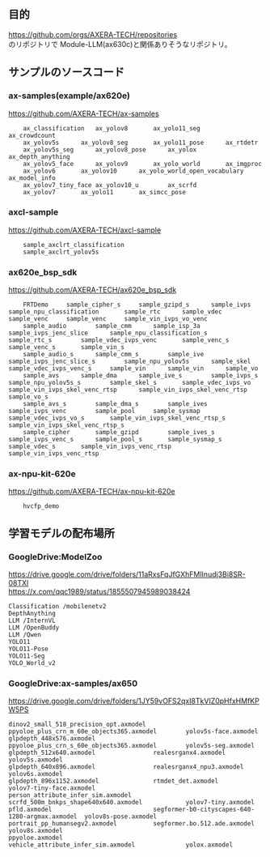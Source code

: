 ## 目的

https://github.com/orgs/AXERA-TECH/repositories  
のリポジトリで Module-LLM(ax630c)と関係ありそうなリポジトリ。

## サンプルのソースコード

### ax-samples(example/ax620e)
https://github.com/AXERA-TECH/ax-samples

```
	ax_classification	ax_yolov8		ax_yolo11_seg		ax_crowdcount												
	ax_yolov5s		ax_yolov8_seg		ax_yolo11_pose		ax_rtdetr												
	ax_yolov5s_seg		ax_yolov8_pose		ax_yolox		ax_depth_anything												
	ax_yolov5_face		ax_yolov9		ax_yolo_world		ax_imgproc												
	ax_yolov6		ax_yolov10		ax_yolo_world_open_vocabulary		ax_model_info												
	ax_yolov7_tiny_face	ax_yolov10_u		ax_scrfd														
	ax_yolov7		ax_yolo11		ax_simcc_pose														
```

																
### axcl-sample	
https://github.com/AXERA-TECH/axcl-sample

```
	sample_axclrt_classification																		
	sample_axclrt_yolov5s																		
```
					
### ax620e_bsp_sdk		
https://github.com/AXERA-TECH/ax620e_bsp_sdk

``` 
	FRTDemo		sample_cipher_s		sample_gzipd_s		sample_ivps		sample_npu_classification		sample_rtc		sample_vdec		sample_venc		sample_venc		sample_vin_ivps_vo_venc
	sample_audio		sample_cmm		sample_isp_3a		sample_ivps_jenc_slice		sample_npu_classification_s		sample_rtc_s		sample_vdec_ivps_venc		sample_venc_s		sample_venc_s		sample_vin_s
	sample_audio_s		sample_cmm_s		sample_ive		sample_ivps_jenc_slice_s		sample_npu_yolov5s		sample_skel		sample_vdec_ivps_venc_s		sample_vin		sample_vin		sample_vo
	sample_avs		sample_dma		sample_ive_s		sample_ivps_s		sample_npu_yolov5s_s		sample_skel_s		sample_vdec_ivps_vo		sample_vin_ivps_skel_venc_rtsp		sample_vin_ivps_skel_venc_rtsp		sample_vo_s
	sample_avs_s		sample_dma_s		sample_ives		sample_ivps_venc		sample_pool		sample_sysmap		sample_vdec_ivps_vo_s		sample_vin_ivps_skel_venc_rtsp_s		sample_vin_ivps_skel_venc_rtsp_s		
	sample_cipher		sample_gzipd		sample_ives_s		sample_ivps_venc_s		sample_pool_s		sample_sysmap_s		sample_vdec_s		sample_vin_ivps_venc_rtsp		sample_vin_ivps_venc_rtsp		
```																
### ax-npu-kit-620e		
https://github.com/AXERA-TECH/ax-npu-kit-620e
```
	hvcfp_demo																		
```										
																			
## 学習モデルの配布場所

### GoogleDrive:ModelZoo

https://drive.google.com/drive/folders/11aRxsFqJfGXhFMlInudj3Bi8SR-08TXl  
https://x.com/qqc1989/status/1855507945989038424  

```
Classification /mobilenetv2
DepthAnything  
LLM /InternVL
LLM /OpenBuddy
LLM /Qwen
YOLO11
YOLO11-Pose
YOLO11-Seg 
YOLO_World_v2
```

### GoogleDrive:ax-samples/ax650
https://drive.google.com/drive/folders/1JY59vOFS2qxI8TkVIZ0pHfxHMfKPW5PS  

```
dinov2_small_518_precision_opt.axmodel  ppyoloe_plus_crn_m_60e_objects365.axmodel        yolov5s-face.axmodel
glpdepth_448x576.axmodel                ppyoloe_plus_crn_s_60e_objects365.axmodel        yolov5s-seg.axmodel
glpdepth_512x640.axmodel                realesrganx4.axmodel                             yolov5s.axmodel
glpdepth_640x896.axmodel                realesrganx4_npu3.axmodel                        yolov6s.axmodel
glpdepth_896x1152.axmodel               rtmdet_det.axmodel                               yolov7-tiny-face.axmodel
person_attribute_infer_sim.axmodel      scrfd_500m_bnkps_shape640x640.axmodel            yolov7-tiny.axmodel
pfld.axmodel                            segformer-b0-cityscapes-640-1280-argmax.axmodel  yolov8s-pose.axmodel
portrait_pp_humansegv2.axmodel          segformer.bo.512.ade.axmodel                     yolov8s.axmodel
ppyoloe.axmodel                         vehicle_attribute_infer_sim.axmodel              yolox.axmodel

```


